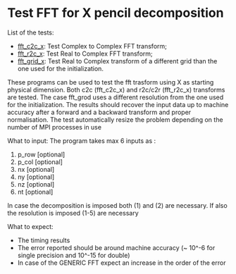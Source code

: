 # Test FFT for X pencil decomposition 

List of the tests:
- [fft_c2c_x](fft_c2c_x.f90): Test Complex to Complex FFT transform; 
- [fft_r2c_x](fft_r2c_x.f90): Test Real to Complex FFT transform;
- [fft_grid_x](fft_grid_x.f90): Test Real to Complex transform of a different grid than the one used 
                                for the initialization. 


These programs can be used to test the fft trasform using X as starting physical dimension. 
Both c2c (fft_c2c_x) and r2c/c2r (fft_r2c_x) transforms are tested.
The case fft_grod uses a different resolution from the one used for the initialization. 
The results should recover the input data up to machine accuracy
after a forward and a backward transform and proper normalisation.
The test automatically resize the problem depending on the number of MPI processes in use

What to input: The program takes max 6 inputs as : 

1. p_row [optional]
1. p_col [optional] 
1. nx    [optional]
1. ny    [optional]
1. nz    [optional]
1. nt    [optional]

In case the decomposition is imposed both (1) and (2) are necessary. 
If also the resolution is imposed (1-5) are necessary

What to expect:
- The timing results 
- The error reported should be around machine accuracy (~ 10^-6 for single
  precision and 10^-15 for double)
- In case of the GENERIC FFT expect an increase in the order of the error
